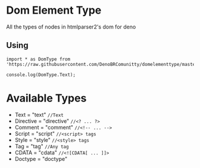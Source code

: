 # Dom Element Type
All the types of nodes in htmlparser2's dom for deno

## Using

```
import * as DomType from 'https://raw.githubusercontent.com/DenoBRComunitty/domelementtype/master/mod.ts';

console.log(DomType.Text);
```
# Available Types

- Text = "text" `//Text`
- Directive = "directive" `//<? ... ?>`
- Comment = "comment" `//<!-- ... -->`
- Script = "script" `//<script> tags`
- Style = "style" `//<style> tags`
- Tag = "tag" `//Any tag`
- CDATA = "cdata" `//<![CDATA[ ... ]]>`
- Doctype = "doctype"

